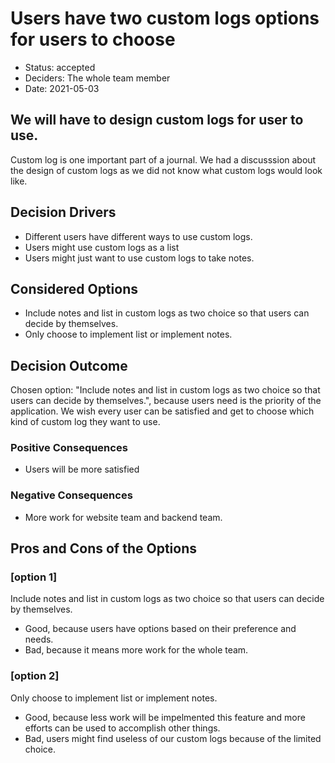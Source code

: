 # Users have two custom logs options for users to choose
* Status: accepted
* Deciders: The whole team member
* Date: 2021-05-03

## We will have to design custom logs for user to use. 

Custom log is one important part of a journal. We had a discusssion about the design of custom logs as we did not know what custom logs would look like. 

## Decision Drivers 

* Different users have different ways to use custom logs.
* Users might use custom logs as a list
* Users might just want to use custom logs to take notes.

## Considered Options
* Include notes and list in custom logs as two choice so that users can decide by themselves.
* Only choose to implement list or implement notes.

## Decision Outcome

Chosen option: "Include notes and list in custom logs as two choice so that users can decide by themselves.", because users need is the priority of the application. We wish every user can be satisfied and get to choose which kind of custom log they want to use.

### Positive Consequences <!-- optional -->

* Users will be more satisfied

### Negative Consequences <!-- optional -->
* More work for website team and backend team.


## Pros and Cons of the Options <!-- optional -->

### [option 1]

Include notes and list in custom logs as two choice so that users can decide by themselves.<!-- optional -->

* Good, because users have options based on their preference and needs.
* Bad, because it means more work for the whole team.

### [option 2]

Only choose to implement list or implement notes.<!-- optional -->

* Good, because less work will be impelmented this feature and more efforts can be used to accomplish other things.
* Bad, users might find useless of our custom logs because of the limited choice.


